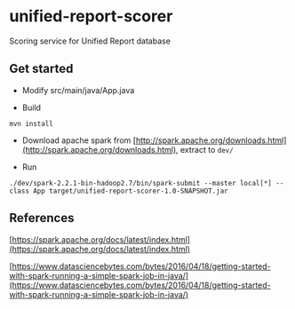 # unified-report-scorer
Scoring service for Unified Report database


Get started
-----------

- Modify src/main/java/App.java

- Build

```
mvn install
```

- Download apache spark from [http://spark.apache.org/downloads.html](http://spark.apache.org/downloads.html), extract to `dev/`

- Run

```
./dev/spark-2.2.1-bin-hadoop2.7/bin/spark-submit --master local[*] --class App target/unified-report-scorer-1.0-SNAPSHOT.jar
```

References
----------

[https://spark.apache.org/docs/latest/index.html](https://spark.apache.org/docs/latest/index.html)

[https://www.datasciencebytes.com/bytes/2016/04/18/getting-started-with-spark-running-a-simple-spark-job-in-java/](https://www.datasciencebytes.com/bytes/2016/04/18/getting-started-with-spark-running-a-simple-spark-job-in-java/)
